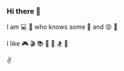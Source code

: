 ### Hi there 👋

I am :computer: :monkey: who knows some :shit: and :rage: :bug:


I like :video_game:  :clapper: :books:  :musical_keyboard: :bicyclist: :snowboarder: :dancer:


:v:
